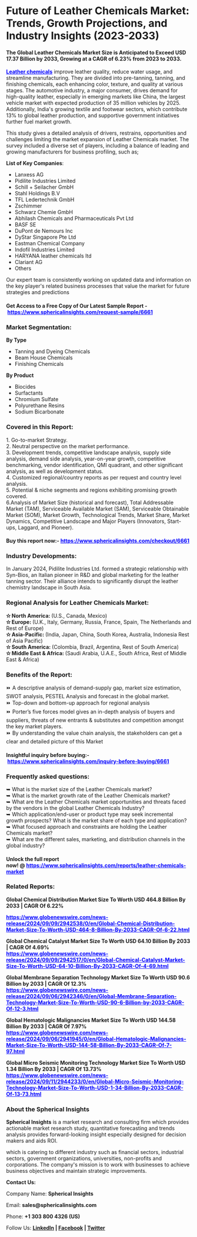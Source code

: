 <h1>Future of Leather Chemicals Market: Trends, Growth Projections, and Industry Insights (2023-2033)</h1>
<h4><strong>The Global Leather Chemicals Market Size is Anticipated to Exceed USD 17.37 Billion by 2033, Growing at a CAGR of 6.23% from 2023 to 2033.</strong></h4>
<p><span style="color: #0000ff;"><strong><a style="color: #0000ff;" href="https://www.sphericalinsights.com/reports/leather-chemicals-market" target="_blank" rel="noopener">Leather chemicals</a></strong></span>&nbsp;improve leather quality, reduce water usage, and streamline manufacturing. They are divided into pre-tanning, tanning, and finishing chemicals, each enhancing color, texture, and quality at various stages. The automotive industry, a major consumer, drives demand for high-quality leather, especially in emerging markets like China, the largest vehicle market with expected production of 35 million vehicles by 2025. Additionally, India's growing textile and footwear sectors, which contribute 13% to global leather production, and supportive government initiatives further fuel market growth.</p>
<p>This study gives a detailed analysis of drivers, restrains, opportunities and challenges limiting the market expansion of Leather Chemicals market. The survey included a diverse set of players, including a balance of leading and growing manufacturers for business profiling, such as;</p>
<p><strong>List of Key Companies</strong>:</p>
<ul>
<li>Lanxess AG</li>
<li>Pidilite Industries Limited</li>
<li>Schill + Seilacher GmbH</li>
<li>Stahl Holdings B.V</li>
<li>TFL Ledertechnik GmbH</li>
<li>Zschimmer</li>
<li>Schwarz Chemie GmbH</li>
<li>Abhilash Chemicals and Pharmaceuticals Pvt Ltd</li>
<li>BASF SE</li>
<li>DuPont de Nemours Inc</li>
<li>DyStar Singapore Pte Ltd</li>
<li>Eastman Chemical Company</li>
<li>Indofil Industries Limited</li>
<li>HARYANA leather chemicals ltd</li>
<li>Clariant AG</li>
<li>Others</li>
</ul>
<p>Our expert team is consistently working on updated data and information on the key player's related business processes that value the market for future strategies and predictions</p>
<h4><strong>Get Access to a Free Copy of Our Latest Sample Report -&nbsp;<span style="color: #0000ff;"><a style="color: #0000ff;" href="https://www.sphericalinsights.com/request-sample/6661" target="_blank" rel="noopener">https://www.sphericalinsights.com/request-sample/6661</a></span></strong></h4>
<h3><strong>Market Segmentation:</strong></h3>
<p><strong>By Type</strong></p>
<ul>
<li>Tanning and Dyeing Chemicals</li>
<li>Beam House Chemicals</li>
<li>Finishing Chemicals</li>
</ul>
<p><strong>By</strong><strong>&nbsp;Product</strong></p>
<ul>
<li>Biocides</li>
<li>Surfactants</li>
<li>Chromium Sulfate</li>
<li>Polyurethane Resins</li>
<li>Sodium Bicarbonate</li>
</ul>
<h3>Covered in this Report:</h3>
<p>1. Go-to-market Strategy.<br />2. Neutral perspective on the market performance.<br />3. Development trends, competitive landscape analysis, supply side analysis, demand side analysis, year-on-year growth, competitive benchmarking, vendor identification, QMI quadrant, and other significant analysis, as well as development status.<br />4. Customized regional/country reports as per request and country level analysis.<br />5. Potential &amp; niche segments and regions exhibiting promising growth covered.<br />6.Analysis of Market Size (historical and forecast), Total Addressable Market (TAM), Serviceable Available Market (SAM), Serviceable Obtainable Market (SOM), Market Growth, Technological Trends, Market Share, Market Dynamics, Competitive Landscape and Major Players (Innovators, Start-ups, Laggard, and Pioneer).</p>
<h4>Buy this report now:-&nbsp;<span style="color: #0000ff;"><a style="color: #0000ff;" href="https://www.sphericalinsights.com/checkout/6661" target="_blank" rel="noopener">https://www.sphericalinsights.com/checkout/6661</a></span></h4>
<h3>Industry Developments:</h3>
<p>In January 2024, Pidilite Industries Ltd. formed a strategic relationship with Syn-Bios, an Italian pioneer in R&amp;D and global marketing for the leather tanning sector. Their alliance intends to significantly disrupt the leather chemistry landscape in South Asia.</p>
<h3><strong>Regional Analysis for Leather Chemicals Market:</strong></h3>
<p><strong>✫ North America:&nbsp;</strong>(U.S., Canada, Mexico)<br /><strong>✫ Europe:&nbsp;</strong>(U.K., Italy, Germany, Russia, France, Spain, The Netherlands and Rest of Europe)<br /><strong>✫ Asia-Pacific:&nbsp;</strong>(India, Japan, China, South Korea, Australia, Indonesia Rest of Asia Pacific)<br /><strong>✫ South America:&nbsp;</strong>(Colombia, Brazil, Argentina, Rest of South America)<br /><strong>✫ Middle East &amp; Africa:&nbsp;</strong>(Saudi Arabia, U.A.E., South Africa, Rest of Middle East &amp; Africa)</p>
<h3>Benefits of the Report:</h3>
<p>⏩ A descriptive analysis of demand-supply gap, market size estimation, SWOT analysis, PESTEL Analysis and forecast in the global market.<br />⏩ Top-down and bottom-up approach for regional analysis<br />⏩ Porter&rsquo;s five forces model gives an in-depth analysis of buyers and suppliers, threats of new entrants &amp; substitutes and competition amongst the key market players.<br />⏩ By understanding the value chain analysis, the stakeholders can get a clear and detailed picture of this Market</p>
<h4>Insightful inquiry before buying:-&nbsp;<span style="color: #0000ff;"><a style="color: #0000ff;" href="https://www.sphericalinsights.com/inquiry-before-buying/6661" target="_blank" rel="noopener">https://www.sphericalinsights.com/inquiry-before-buying/6661</a></span></h4>
<h3>Frequently asked questions:</h3>
<p>➥ What is the market size of the Leather Chemicals market?<br />➥ What is the market growth rate of the Leather Chemicals market?<br />➥ What are the Leather Chemicals market opportunities and threats faced by the vendors in the global Leather Chemicals Industry?<br />➥ Which application/end-user or product type may seek incremental growth prospects? What is the market share of each type and application?<br />➥ What focused approach and constraints are holding the Leather Chemicals market?<br />➥ What are the different sales, marketing, and distribution channels in the global industry?</p>
<h4>Unlock the full report now!&nbsp;@&nbsp;<span style="color: #0000ff;"><a style="color: #0000ff;" href="https://www.sphericalinsights.com/reports/leather-chemicals-market" target="_blank" rel="noopener">https://www.sphericalinsights.com/reports/leather-chemicals-market</a></span></h4>
<h3>Related Reports:</h3>
<p class="article-headline"><strong>Global Chemical Distribution Market Size To Worth USD 464.8 Billion By 2033 | CAGR Of 6.22%</strong></p>
<p class="article-headline"><strong><span style="color: #0000ff;"><a style="color: #0000ff;" href="https://www.globenewswire.com/news-release/2024/09/09/2942538/0/en/Global-Chemical-Distribution-Market-Size-To-Worth-USD-464-8-Billion-By-2033-CAGR-Of-6-22.html">https://www.globenewswire.com/news-release/2024/09/09/2942538/0/en/Global-Chemical-Distribution-Market-Size-To-Worth-USD-464-8-Billion-By-2033-CAGR-Of-6-22.html</a></span>&nbsp;</strong></p>
<p class="article-headline"><strong>Global Chemical Catalyst Market Size To Worth USD 64.10 Billion By 2033 | CAGR Of 4.69%</strong><br /><strong><span style="color: #0000ff;"><a style="color: #0000ff;" href="https://www.globenewswire.com/news-release/2024/09/09/2942517/0/en/Global-Chemical-Catalyst-Market-Size-To-Worth-USD-64-10-Billion-By-2033-CAGR-Of-4-69.html">https://www.globenewswire.com/news-release/2024/09/09/2942517/0/en/Global-Chemical-Catalyst-Market-Size-To-Worth-USD-64-10-Billion-By-2033-CAGR-Of-4-69.html</a></span>&nbsp;</strong></p>
<p class="article-headline"><strong>Global Membrane Separation Technology Market Size To Worth USD 90.6 Billion by 2033 | CAGR Of 12.3%</strong><br /><strong><span style="color: #0000ff;"><a style="color: #0000ff;" href="https://www.globenewswire.com/news-release/2024/09/06/2942346/0/en/Global-Membrane-Separation-Technology-Market-Size-To-Worth-USD-90-6-Billion-by-2033-CAGR-Of-12-3.html">https://www.globenewswire.com/news-release/2024/09/06/2942346/0/en/Global-Membrane-Separation-Technology-Market-Size-To-Worth-USD-90-6-Billion-by-2033-CAGR-Of-12-3.html</a></span>&nbsp;</strong></p>
<p class="article-headline"><strong>Global Hematologic Malignancies Market Size To Worth USD 144.58 Billion By 2033 | CAGR Of 7.97%</strong><br /><strong><span style="color: #0000ff;"><a style="color: #0000ff;" href="https://www.globenewswire.com/news-release/2024/09/06/2941945/0/en/Global-Hematologic-Malignancies-Market-Size-To-Worth-USD-144-58-Billion-By-2033-CAGR-Of-7-97.html">https://www.globenewswire.com/news-release/2024/09/06/2941945/0/en/Global-Hematologic-Malignancies-Market-Size-To-Worth-USD-144-58-Billion-By-2033-CAGR-Of-7-97.html</a></span>&nbsp;</strong></p>
<p class="article-headline"><strong>Global Micro Seismic Monitoring Technology Market Size To Worth USD 1.34 Billion By 2033 | CAGR Of 13.73%</strong><br /><span style="color: #0000ff;"><strong><a style="color: #0000ff;" href="https://www.globenewswire.com/news-release/2024/09/11/2944233/0/en/Global-Micro-Seismic-Monitoring-Technology-Market-Size-To-Worth-USD-1-34-Billion-By-2033-CAGR-Of-13-73.html">https://www.globenewswire.com/news-release/2024/09/11/2944233/0/en/Global-Micro-Seismic-Monitoring-Technology-Market-Size-To-Worth-USD-1-34-Billion-By-2033-CAGR-Of-13-73.html</a>&nbsp;</strong></span></p>
<h3><strong>About the Spherical Insights</strong></h3>
<p><strong>Spherical Insights</strong>&nbsp;is a market research and consulting firm which provides actionable market research study, quantitative forecasting and trends analysis provides forward-looking insight especially designed for decision makers and aids ROI.</p>
<p>which is catering to different industry such as financial sectors, industrial sectors, government organizations, universities, non-profits and corporations. The company's mission is to work with businesses to achieve business objectives and maintain strategic improvements.</p>
<p><strong>Contact Us:</strong></p>
<p>Company Name:&nbsp;<strong>Spherical Insights</strong></p>
<p>Email:&nbsp;<strong>sales@sphericalinsights.com</strong></p>
<p>Phone:&nbsp;<strong>+1 303 800 4326 (US)</strong></p>
<p>Follow Us:&nbsp;<strong><a href="https://www.linkedin.com/company/spherical-insight/"><u>LinkedIn</u></a>&nbsp;|&nbsp;<a href="https://www.facebook.com/sphericalinsights22"><u>Facebook</u></a>&nbsp;|&nbsp;<a href="https://twitter.com/SInsights_US"><u>Twitter</u></a></strong></p>

